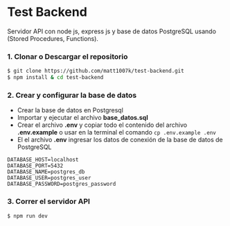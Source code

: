 # Test Backend

Servidor API con node js, express js y base de datos PostgreSQL usando (Stored Procedures, Functions).

### 1. Clonar o Descargar el repositorio

```bash
$ git clone https://github.com/matt1007k/test-backend.git
$ npm install & cd test-backend
```

### 2. Crear y configurar la base de datos
- Crear la base de datos en Postgresql
- Importar y ejecutar el archivo **base_datos.sql**
- Crear el archivo **.env** y copiar todo el contenido del archivo **.env.example** o usar en la terminal el comando ```cp .env.example .env ```
- El el archivo **.env** ingresar los datos de conexión de la base de datos de PostgreSQL

```env
DATABASE_HOST=localhost
DATABASE_PORT=5432
DATABASE_NAME=postgres_db
DATABASE_USER=postgres_user
DATABASE_PASSWORD=postgres_password
```

### 3. Correr el servidor API

```bash
$ npm run dev
```

